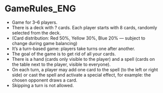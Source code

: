 # GameRules_ENG
- Game for 3–6 players.  
- There is a deck with ? cards. Each player starts with 8 cards, randomly selected from the deck.  
- (Card distribution: Red 50%, Yellow 30%, Blue 20% — subject to change during game balancing)  
- It’s a turn-based game: players take turns one after another.  
- The goal of the game is to get rid of all your cards.  
- There is a hand (cards only visible to the player) and a spell (cards on the table next to the player, visible to everyone).  
- On each turn, a player may add one card to the spell (to the left or right side) or cast the spell and activate a special effect, for example: the chosen opponent draws a card.  
- Skipping a turn is not allowed.
